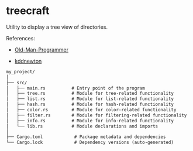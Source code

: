 # treecraft
Utility to display a tree view of directories.


References:

- [Old-Man-Programmer](https://github.com/Old-Man-Programmer/tree)

- [kddnewton](https://github.com/kddnewton/tree)



```txt
my_project/
│
├── src/
│   ├── main.rs          # Entry point of the program
│   ├── tree.rs          # Module for tree-related functionality
│   ├── list.rs          # Module for list-related functionality
│   ├── hash.rs          # Module for hash-related functionality
│   ├── color.rs         # Module for color-related functionality
│   ├── filter.rs        # Module for filtering-related functionality
│   ├── info.rs          # Module for info-related functionality
│   └── lib.rs           # Module declarations and imports
│
├── Cargo.toml            # Package metadata and dependencies
└── Cargo.lock            # Dependency versions (auto-generated)
```